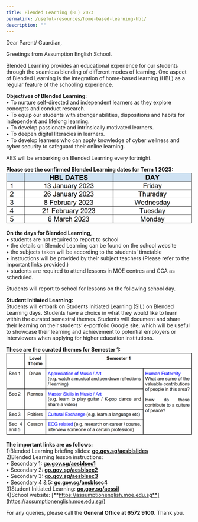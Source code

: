 ```yaml
---
title: Blended Learning (BL) 2023
permalink: /useful-resources/home-based-learning-hbl/
description: ""
---
```

Dear Parent/ Guardian,  
  
Greetings from Assumption English School.  
  
Blended Learning provides an educational experience for our students through the seamless blending of different modes of learning. One aspect of Blended Learning is the integration of home-based learning (HBL) as a regular feature of the schooling experience.  
  
**Objectives of Blended Learning:**  
• To nurture self-directed and independent learners as they explore concepts and conduct research.  
• To equip our students with stronger abilities, dispositions and habits for independent and lifelong learning.  
• To develop passionate and intrinsically motivated learners.  
• To deepen digital literacies in learners.  
• To develop learners who can apply knowledge of cyber wellness and cyber security to safeguard their online learning.  
  
AES will be embarking on Blended Learning every fortnight.  
  
**Please see the confirmed Blended Learning dates for Term 1 2023:**  
![](/images/Blended%20Learning%20dates%20for%20Term%201%202023.png)
  
**On the days for Blended Learning,**  
• students are not required to report to school  
• the details on Blended Learning can be found on the school website  
• the subjects taken will be according to the students' timetable  
• instructions will be provided by their subject teachers (Please refer to the important links provided.)  
• students are required to attend lessons in MOE centres and CCA as scheduled.  
  
Students will report to school for lessons on the following school day.  
  
**Student Initiated Learning:**  
Students will embark on Students Initiated Learning (SIL) on Blended Learning days. Students have a choice in what they would like to learn within the curated semestral themes. Students will document and share their learning on their students’ e-portfolio Google site, which will be useful to showcase their learning and achievement to potential employers or interviewers when applying for higher education institutions.  
  
**These are the curated themes for Semester 1:**  
![](/images/SIL%20themes.png)


  
**The important links are as follows:**  
1)Blended Learning briefing slides: [**go.gov.sg/aesblslides**](http://go.gov.sg/aesblslides)  
2)Blended Learning lesson instructions:  
• Secondary 1: [**go.gov.sg/aesblsec1**](http://go.gov.sg/aesblsec1)  
• Secondary 2: [**go.gov.sg/aesblsec2**](http://go.gov.sg/aesblsec2)  
• Secondary 3: [**go.gov.sg/aesblsec3**](http://go.gov.sg/aesblsec3)  
• Secondary 4 & 5: [**go.gov.sg/aesblsec4**](http://go.gov.sg/aesblsec4)  
3)Student Initiated Learning: [**go.gov.sg/aessil**](http://go.gov.sg/aessil)  
4)School website: [**https://assumptionenglish.moe.edu.sg**](https://assumptionenglish.moe.edu.sg/)  
  
For any queries, please call the **General Office at 6572 9100**. Thank you.